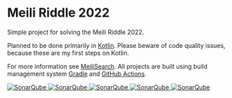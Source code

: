 # Meili Riddle 2022

Simple project for solving the Meili Riddle 2022.

Planned to be done primarily in [Kotlin](https://kotlinlang.org). Please beware of code quality issues, because these
are my first steps on Kotlin.

For more information see [MeiliSearch](https://aoc.meilisearch.com/). All projects are
built using build management system [Gradle](https://gradle.org/) and [GitHub Actions](https://docs.github.com/actions).

[![SonarQube](https://sonarcloud.io/api/project_badges/measure?project=de.havox_design.meilisearch%3Ameilisearch&metric=alert_status "The current SonarQube analysis status")
![SonarQube](https://sonarcloud.io/api/project_badges/measure?project=de.havox_design.meilisearch%3Ameilisearch&metric=coverage "The current coverage")
![SonarQube](https://sonarcloud.io/api/project_badges/measure?project=de.havox_design.meilisearch%3Ameilisearch&metric=bugs "The current number of SonarQube bugs")
![SonarQube](https://sonarcloud.io/api/project_badges/measure?project=de.havox_design.meilisearch%3Ameilisearch&metric=vulnerabilities "The current number of SonarQube vulnerabilities")
![SonarQube](https://sonarcloud.io/api/project_badges/measure?project=de.havox_design.meilisearch%3Ameilisearch&metric=code_smells "The current number of SonarQube code smells")](https://sonarcloud.io/dashboard?id=de.havox_design.meilisearch:meilisearch)
